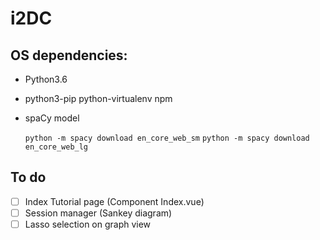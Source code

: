 # i2DC

## OS dependencies:
* Python3.6

* python3-pip python-virtualenv npm

* spaCy model

    `python -m spacy download en_core_web_sm`
    `python -m spacy download en_core_web_lg`

## To do

*   [ ] Index Tutorial page (Component Index.vue)
*   [ ] Session manager (Sankey diagram)
*   [ ] Lasso selection on graph view
